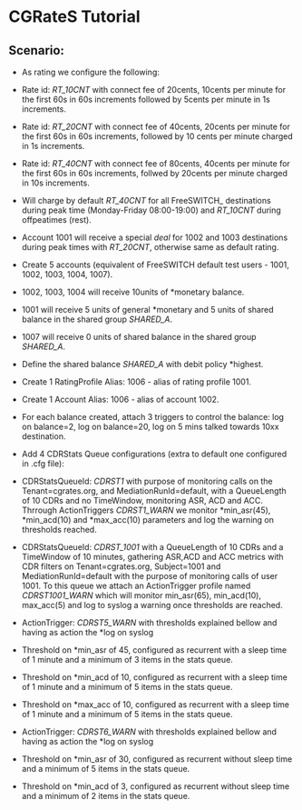 CGRateS Tutorial
================

Scenario:
---------

- As rating we configure the following:

 - Rate id: *RT_10CNT* with connect fee of 20cents, 10cents per minute for the first 60s in 60s increments followed by 5cents per minute in 1s increments.
 - Rate id: *RT_20CNT* with connect fee of 40cents, 20cents per minute for the first 60s in 60s increments, followed by 10 cents per minute charged in 1s increments.
 - Rate id: *RT_40CNT* with connect fee of 80cents, 40cents per minute for the first 60s in 60s increments, follwed by 20cents per minute charged in 10s increments.
 - Will charge by default *RT_40CNT* for all FreeSWITCH_ destinations during peak time (Monday-Friday 08:00-19:00) and *RT_10CNT* during offpeatimes (rest).
 - Account 1001 will receive a special *deal* for 1002 and 1003 destinations during peak times with *RT_20CNT*, otherwise same as default rating.

- Create 5 accounts (equivalent of FreeSWITCH default test users - 1001, 1002, 1003, 1004, 1007).
 
 - 1002, 1003, 1004 will receive 10units of *monetary balance.
 - 1001 will receive 5 units of general *monetary and 5 units of shared balance in the shared group *SHARED_A*.
 - 1007 will receive 0 units of shared balance in the shared group *SHARED_A*.
 - Define the shared balance *SHARED_A* with debit policy *highest.

- Create 1 RatingProfile Alias: 1006 - alias of rating profile 1001.
- Create 1 Account Alias: 1006 - alias of account 1002.

- For each balance created, attach 3 triggers to control the balance: log on balance=2, log on balance=20, log on 5 mins talked towards 10xx destination.

- Add 4 CDRStats Queue configurations (extra to default one configured in .cfg file):

 - CDRStatsQueueId: *CDRST1* with purpose of monitoring calls on the Tenant=cgrates.org, and MediationRunId=default, with a QueueLength of 10 CDRs and no TimeWindow, monitoring ASR, ACD and ACC. Thrrough ActionTriggers *CDRST1_WARN* we monitor *min_asr(45), *min_acd(10) and *max_acc(10) parameters and log the warning on thresholds reached.
 - CDRStatsQueueId: *CDRST_1001* with a QueueLength of 10 CDRs and a TimeWindow of 10 minutes, gathering ASR,ACD and ACC metrics with CDR filters on Tenant=cgrates.org, Subject=1001 and MediationRunId=default with the purpose of monitoring calls of user 1001. To this queue we attach an ActionTrigger profile named *CDRST1001_WARN* which will monitor min_asr(65), min_acd(10), max_acc(5) and log to syslog a warning once thresholds are reached.

- ActionTrigger: *CDRST5_WARN* with thresholds explained bellow and having as action the *log on syslog

 - Threshold on *min_asr of 45, configured as recurrent with a sleep time of 1 minute and a minimum of 3 items in the stats queue.
 - Threshold on *min_acd of 10, configured as recurrent with a sleep time of 1 minute and a minimum of 5 items in the stats queue.
 - Threshold on *max_acc of 10, configured as recurrent with a sleep time of 1 minute and a minimum of 5 items in the stats queue.

- ActionTrigger: *CDRST6_WARN* with thresholds explained bellow and having as action the *log on syslog

 - Threshold on *min_asr of 30, configured as recurrent without sleep time and a minimum of 5 items in the stats queue.
 - Threshold on *min_acd of 3, configured as recurrent without sleep time and a minimum of 2 items in the stats queue.

